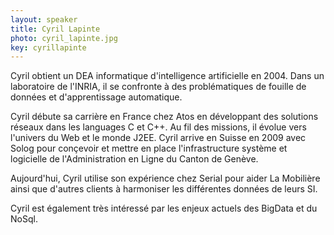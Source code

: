 ```yaml
---
layout: speaker
title: Cyril Lapinte
photo: cyril_lapinte.jpg
key: cyrillapinte
---
```


Cyril obtient un DEA informatique d'intelligence artificielle en 2004. Dans un laboratoire de l'INRIA, il se confronte à des problématiques de fouille de données et d'apprentissage automatique.

Cyril débute sa carrière en France chez Atos en développant des solutions réseaux dans les languages C et C++. Au fil des missions, il évolue vers l'univers du Web et le monde J2EE. Cyril arrive en Suisse en 2009 avec Solog pour conçevoir et mettre en place l'infrastructure système et logicielle de l'Administration en Ligne du Canton de Genève.

Aujourd'hui, Cyril utilise son expérience chez Serial pour aider La Mobilière ainsi que d'autres clients à harmoniser les différentes données de leurs SI.

Cyril est également très intéressé par les enjeux actuels des BigData et du NoSql.